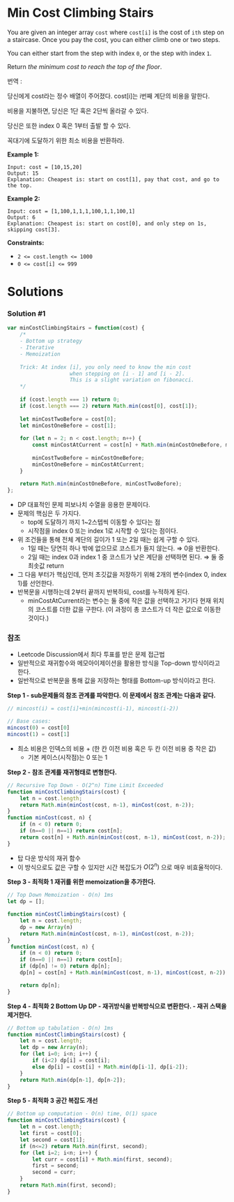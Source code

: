 # Min Cost Climbing Stairs

You are given an integer array `cost` where `cost[i]` is the cost of `ith` step on a staircase. Once you pay the cost, you can either climb one or two steps.

You can either start from the step with index `0`, or the step with index `1`.

Return *the minimum cost to reach the top of the floor*.

번역 : 

 당신에게 cost라는 정수 배열이 주어졌다. cost[i]는 i번째 계단의 비용을 말한다.

비용을 지불하면, 당신은 1단 혹은 2단씩 올라갈 수 있다.

당신은 또한 index 0 혹은 1부터 출발 할 수 있다.

꼭대기에 도달하기 위한 최소 비용을 반환하라.

**Example 1:**

```
Input: cost = [10,15,20]
Output: 15
Explanation: Cheapest is: start on cost[1], pay that cost, and go to the top.

```

**Example 2:**

```
Input: cost = [1,100,1,1,1,100,1,1,100,1]
Output: 6
Explanation: Cheapest is: start on cost[0], and only step on 1s, skipping cost[3].

```

**Constraints:**

- `2 <= cost.length <= 1000`
- `0 <= cost[i] <= 999`

# Solutions

### Solution #1

```jsx
var minCostClimbingStairs = function(cost) {
    /*
	- Bottom up strategy
	- Iterative
	- Memoization
	
	Trick: At index [i], you only need to know the min cost 
					when stepping on [i - 1] and [i - 2]. 
					This is a slight variation on fibonacci.
    */
    
    if (cost.length === 1) return 0;
    if (cost.length === 2) return Math.min(cost[0], cost[1]);
    
    let minCostTwoBefore = cost[0];
    let minCostOneBefore = cost[1];
    
    for (let n = 2; n < cost.length; n++) {
        const minCostAtCurrent = cost[n] + Math.min(minCostOneBefore, minCostTwoBefore);
        
        minCostTwoBefore = minCostOneBefore;
        minCostOneBefore = minCostAtCurrent;
    }
        
    return Math.min(minCostOneBefore, minCostTwoBefore);
};
```

- DP 대표적인 문제 피보나치 수열을 응용한 문제이다.
- 문제의 핵심은 두 가지다.
    - top에 도달하기 까지 1~2스텝씩 이동할 수 있다는 점
    - 시작점을 index 0 또는 index 1로 시작할 수 있다는 점이다.
- 위 조건들을 통해 전체 계단의 길이가 1 또는 2일 때는 쉽게 구할 수 있다.
    - 1일 때는 당연히 하나 밖에 없으므로 코스트가 들지 않는다. ⇒ 0을 반환한다.
    - 2일 때는 index 0과 index 1 중 코스트가 낮은 계단을 선택하면 된다. ⇒ 둘 중 최솟값 return
- 그 다음 부터가 핵심인데, 먼저 초깃값을 저장하기 위해 2개의 변수(index 0, index 1)를 선언한다.
- 반복문을 시행하는데 2부터 끝까지 반복하되, cost를 누적하게 된다.
    - minCostAtCurrent라는 변수는 둘 중에 작은 값을 선택하고 거기다 현재 위치의 코스트를 더한 값을 구한다. (이 과정이 총 코스트가 더 작은 값으로 이동한 것이다.)

### 참조

- Leetcode Discussion에서 최다 투표를 받은 문제 접근법
- 일반적으로 재귀함수와 메모아이제이션을 활용한 방식을 Top-down 방식이라고 한다.
- 일반적으로 반복문을 통해 값을 저장하는 형태를 Bottom-up 방식이라고 한다.

**Step 1 - sub문제들의 참조 관계를 파악한다. 이 문제에서 참조 관계는 다음과 같다.**

```jsx
// mincost(i) = cost[i]+min(mincost(i-1), mincost(i-2))

// Base cases:
mincost(0) = cost[0]
mincost(1) = cost[1]
```

- 최소 비용은 인덱스의 비용 + (한 칸 이전 비용 혹은 두 칸 이전 비용 중 작은 값)
    - 기본 케이스(시작점)는 0 또는 1

**Step 2 - 참조 관계를 재귀형태로 변형한다.**

```jsx
// Recursive Top Down - O(2^n) Time Limit Exceeded
function minCostClimbingStairs(cost) {
	let n = cost.length;
	return Math.min(minCost(cost, n-1), minCost(cost, n-2));
}
function minCost(cost, n) {
	if (n < 0) return 0;
	if (n==0 || n==1) return cost[n];
	return cost[n] + Math.min(minCost(cost, n-1), minCost(cost, n-2));
}

```

- 탑 다운 방식의 재귀 함수
- 이 방식으로도 값은 구할 수 있지만 시간 복잡도가 $O(2^n)$ 으로 매우 비효율적이다.

**Step 3 - 최적화 1 재귀를 위한 memoization을 추가한다.**

```jsx
// Top Down Memoization - O(n) 1ms
let dp = [];

function minCostClimbingStairs(cost) {
	let n = cost.length;
	dp = new Array(n)
	return Math.min(minCost(cost, n-1), minCost(cost, n-2));
}
 function minCost(cost, n) {
	if (n < 0) return 0;
	if (n==0 || n==1) return cost[n];
	if (dp[n] != 0) return dp[n];
	dp[n] = cost[n] + Math.min(minCost(cost, n-1), minCost(cost, n-2));

	return dp[n];
}

```

**Step 4 - 최적화 2 Bottom Up DP - 재귀방식을 반복방식으로 변환한다. - 재귀 스택을 제거한다.**

```jsx
// Bottom up tabulation - O(n) 1ms
function minCostClimbingStairs(cost) {
	let n = cost.length;
	let dp = new Array(n);
	for (let i=0; i<n; i++) {
		if (i<2) dp[i] = cost[i];
		else dp[i] = cost[i] + Math.min(dp[i-1], dp[i-2]);
	}
	return Math.min(dp[n-1], dp[n-2]);
}

```

**Step 5 - 최적화 3 공간 복잡도 개선**

```jsx
// Bottom up computation - O(n) time, O(1) space
function minCostClimbingStairs(cost) {
	let n = cost.length;
	let first = cost[0];
	let second = cost[1];
	if (n<=2) return Math.min(first, second);
	for (let i=2; i<n; i++) {
		let curr = cost[i] + Math.min(first, second);
		first = second;
		second = curr;
	}
	return Math.min(first, second);
}
```